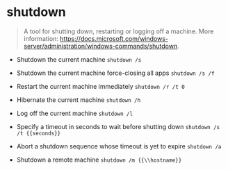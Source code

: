 # shutdown
> A tool for shutting down, restarting or logging off a machine.
> More information: <https://docs.microsoft.com/windows-server/administration/windows-commands/shutdown>.

- Shutdown the current machine
`shutdown /s`

- Shutdown the current machine force-closing all apps
`shutdown /s /f`

- Restart the current machine immediately
`shutdown /r /t 0`

- Hibernate the current machine
`shutdown /h`

- Log off the current machine
`shutdown /l`

- Specify a timeout in seconds to wait before shutting down
`shutdown /s /t {{seconds}}`

- Abort a shutdown sequence whose timeout is yet to expire
`shutdown /a`

- Shutdown a remote machine
`shutdown /m {{\\hostname}}`
